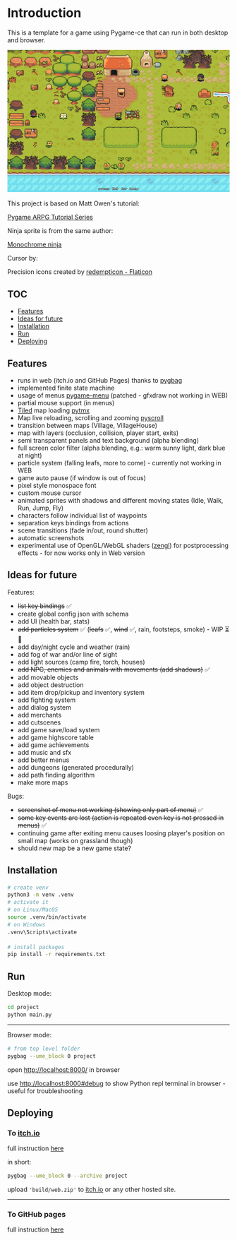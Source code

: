 # Introduction

This is a template for a game using Pygame-ce that can run in both desktop and browser.

![screenshot](./screenshots/screenshot_gameplay.png)

This project is based on Matt Owen's tutorial:

[Pygame ARPG Tutorial Series](https://www.youtube.com/watch?v=a1NIscbsmKo&list=PLLdd2IQ6qKU7OAOpVdaK304D_BGSOw3iW&pp=iAQB)

Ninja sprite is from the same author:

[Monochrome ninja](https://mowen88.itch.io/monochrome-ninja)

Cursor by:

Precision icons created by [redempticon - Flaticon](https://www.flaticon.com/free-icons/precision)

## TOC

* [Features](#features)
* [Ideas for future](#ideas-for-future)
* [Installation](#installation)
* [Run](#run)
* [Deploying](#deploying)

## Features

* runs in web (itch.io and GitHub Pages) thanks to [pygbag](https://pygame-web.github.io/)
* implemented finite state machine
* usage of menus [pygame-menu](https://github.com/ppizarror/pygame-menu) (patched - gfxdraw not working in WEB)
* partial mouse support (in menus)
* [Tiled](https://www.mapeditor.org/) map loading [pytmx](https://github.com/bitcraft/pytmx)
* Map live reloading, scrolling and zooming [pyscroll](https://github.com/bitcraft/pyscroll)
* transition between maps (Village, VillageHouse)
* map with layers (occlusion, collision, player start, exits)
* semi transparent panels and text background (alpha blending)
* full screen color filter (alpha blending, e.g.: warm sunny light, dark blue at night)
* particle system (falling leafs, more to come) - currently not working in WEB
* game auto pause (if window is out of focus)
* pixel style monospace font
* custom mouse cursor
* animated sprites with shadows and different moving states (Idle, Walk, Run, Jump, Fly)
* characters follow individual list of waypoints
* separation keys bindings from actions
* scene transitions (fade in/out, round shutter)
* automatic screenshots
* experimental use of OpenGL/WebGL shaders ([zengl](https://github.com/szabolcsdombi/zengl)) for postprocessing effects - for now works only in Web version

## Ideas for future

Features:

* ~~list key bindings~~ ✅
* create global config json with schema
* add UI (health bar, stats)
* ~~add particles system~~ ✅ (~~leafs~~ ✅, ~~wind~~ ✅, rain, footsteps, smoke) - WIP ⏳🔄
* add day/night cycle and weather (rain)
* add fog of war and/or line of sight
* add light sources (camp fire, torch, houses)
* ~~add NPC, enemies and animals with movements (add shadows)~~ ✅
* add movable objects
* add object destruction
* add item drop/pickup and inventory system
* add fighting system
* add dialog system
* add merchants
* add cutscenes
* add game save/load system
* add game highscore table
* add game achievements
* add music and sfx
* add better menus
* add dungeons (generated procedurally)
* add path finding algorithm
* make more maps

Bugs:

* ~~screenshot of menu not working (showing only part of menu)~~ ✅
* ~~some key events are lost (action is repeated even key is not pressed in menus)~~ ✅
* continuing game after exiting menu causes loosing player's position on small map (works on grassland though)
* should new map be a new game state?

## Installation

```bash
# create venv
python3 -m venv .venv
# activate it
# on Linux/MacOS
source .venv/bin/activate
# on Windows
.venv\Scripts\activate

# install packages
pip install -r requirements.txt
```

## Run

Desktop mode:

```bash
cd project
python main.py
```

***

Browser mode:

```bash
# from top level folder
pygbag --ume_block 0 project
```

open [http://localhost:8000/](http://localhost:8000/) in browser

use [http://localhost:8000#debug](http://localhost:8000/debug) to show Python repl terminal in browser - useful for troubleshooting

## Deploying

### To [itch.io](https://itch.io/)

full instruction [here](https://pygame-web.github.io/wiki/pygbag/itch.io/)

in short:

```bash
pygbag --ume_block 0 --archive project
```

upload `'build/web.zip'` to [itch.io](https://itch.io/) or any other hosted site.

***

### To GitHub pages

full instruction [here](https://pygame-web.github.io/wiki/pygbag/github.io/)
